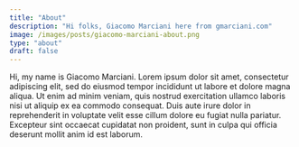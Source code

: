 ```yaml
---
title: "About"
description: "Hi folks, Giacomo Marciani here from gmarciani.com"
image: /images/posts/giacomo-marciani-about.png
type: "about"
draft: false
---
```


Hi, my name is Giacomo Marciani.
Lorem ipsum dolor sit amet, consectetur adipiscing elit, sed do eiusmod tempor incididunt ut labore et dolore magna aliqua. Ut enim ad minim veniam, quis nostrud exercitation ullamco laboris nisi ut aliquip ex ea commodo consequat. Duis aute irure dolor in reprehenderit in voluptate velit esse cillum dolore eu fugiat nulla pariatur. Excepteur sint occaecat cupidatat non proident, sunt in culpa qui officia deserunt mollit anim id est laborum.

